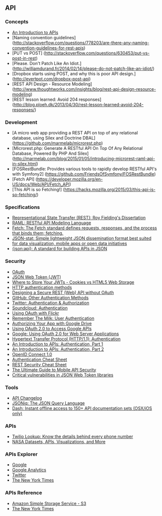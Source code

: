 ## API

### Concepts

* [An Introduction to APIs](https://zapier.com/learn/apis/)
* [Naming convention guidelines] (http://stackoverflow.com/questions/778203/are-there-any-naming-convention-guidelines-for-rest-apis)
* [PUT vs POST] (http://stackoverflow.com/questions/630453/put-vs-post-in-rest)
* [Please. Don't Patch Like An Idiot.] (http://williamdurand.fr/2014/02/14/please-do-not-patch-like-an-idiot/)
* [Dropbox starts using POST, and why this is poor API design.] (http://evertpot.com/dropbox-post-api)
* [REST API Design - Resource Modeling] (http://www.thoughtworks.com/insights/blog/rest-api-design-resource-modeling)
* [REST lesson learned: Avoid 204 responses] (http://blog.ploeh.dk/2013/04/30/rest-lesson-learned-avoid-204-responses/)

### Development

* [A micro web app providing a REST API on top of any relational database, using Silex and Doctrine DBAL] (https://github.com/marmelab/microrest.php)
* [Microrest.php: Generate A RESTful API On Top Of Any Relational Database, Powered By PHP And Silex] (http://marmelab.com/blog/2015/01/05/introducing-microrest-raml-api-in-silex.html)
* [FOSRestBundle: Provides various tools to rapidly develop RESTful API's with Symfony2] (https://github.com/FriendsOfSymfony/FOSRestBundle)
* [Fetch API] (https://developer.mozilla.org/en-US/docs/Web/API/Fetch_API)
* [This API is so Fetching!] (https://hacks.mozilla.org/2015/03/this-api-is-so-fetching/)

### Specifications

* [Representational State Transfer (REST): Roy Fielding's Dissertation](http://www.ics.uci.edu/~fielding/pubs/dissertation/rest_arch_style.htm)
* [RAML: RESTful API Modeling Language](http://raml.org/)
* [Fetch: The Fetch standard defines requests, responses, and the process that binds them; fetching.](https://fetch.spec.whatwg.org/)
* [JSON-stat: Simple lightweight JSON dissemination format best suited for data visualization, mobile apps or open data initiatives](http://json-stat.org/)
* [{json:api}: A standard for building APIs in JSON](http://jsonapi.org/)

### Security

* [OAuth](http://oauth.net/)
* [JSON Web Token (JWT)](http://jwt.io/)
* [Where to Store Your JWTs - Cookies vs HTML5 Web Storage](https://stormpath.com/blog/where-to-store-your-jwts-cookies-vs-html5-web-storage/)
* [HTTP authentication methods](http://talks.codegram.com/http-authentication-methods#/intro)
* [Designing a Secure REST (Web) API without OAuth](http://www.thebuzzmedia.com/designing-a-secure-rest-api-without-oauth-authentication/)
* [GitHub: Other Authentication Methods](https://developer.github.com/v3/auth/)
* [Twitter: Authentication & Authorization](https://dev.twitter.com/docs/auth)
* [Soundcloud: Authentication](http://developers.soundcloud.com/docs/api/guide#authentication)
* [Using OAuth with Flickr](https://www.flickr.com/services/api/auth.oauth.html)
* [Remember The Milk: User Authentication](http://www.rememberthemilk.com/services/api/authentication.rtm)
* [Authorizing Your App with Google Drive](https://developers.google.com/drive/web/about-auth)
* [Using OAuth 2.0 to Access Google APIs](https://developers.google.com/accounts/docs/OAuth2)
* [Google: Using OAuth 2.0 for Web Server Applications](https://developers.google.com/accounts/docs/OAuth2WebServer)
* [Hypertext Transfer Protocol (HTTP/1.1): Authentication](http://tools.ietf.org/html/rfc7235)
* [An Introduction to APIs: Authentication, Part 1](https://zapier.com/learn/apis/chapter-4-authentication-part-1/)
* [An Introduction to APIs: Authentication, Part 2](https://zapier.com/learn/apis/chapter-5-authentication-part-2/)
* [OpenID Connect 1.0](http://openid.net/specs/openid-connect-core-1_0.html)
* [Authentication Cheat Sheet](https://www.owasp.org/index.php/Authentication_Cheat_Sheet)
* [REST Security Cheat Sheet](https://www.owasp.org/index.php/REST_Security_Cheat_Sheet)
* [The Ultimate Guide to Mobile API Security](https://stormpath.com/blog/the-ultimate-guide-to-mobile-api-security/)
* [Critical vulnerabilities in JSON Web Token libraries](https://auth0.com/blog/2015/03/31/critical-vulnerabilities-in-json-web-token-libraries/)

### Tools

* [API Changelog](https://www.apichangelog.com/)
* [JSONiq: The JSON Query Language](http://www.jsoniq.org/)
* [Dash: Instant offline access to 150+ API documentation sets (OSX/iOS only)](https://kapeli.com/dash)

### APIs

* [Twilio Lookup: Know the details behind every phone number](https://www.twilio.com/lookup)
* [NASA Datasets, APIs, Visualizations, and More](https://data.nasa.gov/developer)

### APIs Explorer

* [Google](https://developers.google.com/apis-explorer)
* [Google Analytics](https://ga-dev-tools.appspot.com/query-explorer/)
* [Twitter](https://dev.twitter.com/rest/tools/console)
* [The New York Times](http://developer.nytimes.com/io-docs)

### APIs Reference

* [Amazon Simple Storage Service - S3](http://awsdocs.s3.amazonaws.com/S3/latest/s3-api.pdf)
* [The New York Times](http://developer.nytimes.com/docs)
